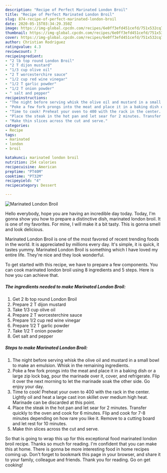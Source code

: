 ```yaml
---
description: "Recipe of Perfect Marinated London Broil"
title: "Recipe of Perfect Marinated London Broil"
slug: 874-recipe-of-perfect-marinated-london-broil
date: 2020-05-15T03:34:29.350Z
image: https://img-global.cpcdn.com/recipes/6e0ff3efd451cefd/751x532cq70/marinated-london-broil-recipe-main-photo.jpg
thumbnail: https://img-global.cpcdn.com/recipes/6e0ff3efd451cefd/751x532cq70/marinated-london-broil-recipe-main-photo.jpg
cover: https://img-global.cpcdn.com/recipes/6e0ff3efd451cefd/751x532cq70/marinated-london-broil-recipe-main-photo.jpg
author: Christian Rodriguez
ratingvalue: 4.3
reviewcount: 7
recipeingredient:
- "2 lb top round London Broil"
- "2 T dijon mustard"
- "1/3 cup olive oil"
- "2 T worcesterchire sauce"
- "1/2 cup red wine vinegar"
- "1/2 T garlic powder"
- "1/2 T onion powder"
- " salt and pepper"
recipeinstructions:
- "The night before serving whisk the olive oil and mustard in a small bowl to make an emulsion. Whisk in the remaining ingredients."
- "Poke a few fork prongs into the meat and place it in a baking dish or a large zip lock bag, pour the marinade over it, cover, and refrigerate. Flip it over the next morning to let the marinade soak the other side. Go enjoy your day."
- "Time to cook! Preheat your oven to 400 with the rack in the center. Lightly oil and heat a large cast iron skillet over medium high heat. Marinade can be discarded at this point."
- "Place the steak in the hot pan and let sear for 2 minutes. Transfer quickly to the oven and cook for 6 minutes. Flip and cook for 7-8 minutes depending on how rare you like it. Remove to a cutting board and let rest for 10 minutes."
- "Make thin slices across the cut and serve."
categories:
- Recipe
tags:
- marinated
- london
- broil

katakunci: marinated london broil 
nutrition: 254 calories
recipecuisine: American
preptime: "PT40M"
cooktime: "PT32M"
recipeyield: "4"
recipecategory: Dessert

---
```



![Marinated London Broil](https://img-global.cpcdn.com/recipes/6e0ff3efd451cefd/751x532cq70/marinated-london-broil-recipe-main-photo.jpg)

Hello everybody, hope you are having an incredible day today. Today, I'm gonna show you how to prepare a distinctive dish, marinated london broil. It is one of my favorites. For mine, I will make it a bit tasty. This is gonna smell and look delicious.

Marinated London Broil is one of the most favored of recent trending foods in the world. It is appreciated by millions every day. It's simple, it is quick, it tastes yummy. Marinated London Broil is something which I have loved my entire life. They're nice and they look wonderful.




To get started with this recipe, we have to prepare a few components. You can cook marinated london broil using 8 ingredients and 5 steps. Here is how you can achieve that.

<!--inarticleads1-->

##### The ingredients needed to make Marinated London Broil:

1. Get 2 lb top round London Broil
1. Prepare 2 T dijon mustard
1. Take 1/3 cup olive oil
1. Prepare 2 T worcesterchire sauce
1. Prepare 1/2 cup red wine vinegar
1. Prepare 1/2 T garlic powder
1. Take 1/2 T onion powder
1. Get  salt and pepper




<!--inarticleads2-->

##### Steps to make Marinated London Broil:

1. The night before serving whisk the olive oil and mustard in a small bowl to make an emulsion. Whisk in the remaining ingredients.
1. Poke a few fork prongs into the meat and place it in a baking dish or a large zip lock bag, pour the marinade over it, cover, and refrigerate. Flip it over the next morning to let the marinade soak the other side. Go enjoy your day.
1. Time to cook! Preheat your oven to 400 with the rack in the center. Lightly oil and heat a large cast iron skillet over medium high heat. Marinade can be discarded at this point.
1. Place the steak in the hot pan and let sear for 2 minutes. Transfer quickly to the oven and cook for 6 minutes. Flip and cook for 7-8 minutes depending on how rare you like it. Remove to a cutting board and let rest for 10 minutes.
1. Make thin slices across the cut and serve.




So that is going to wrap this up for this exceptional food marinated london broil recipe. Thanks so much for reading. I'm confident that you can make this at home. There is gonna be more interesting food in home recipes coming up. Don't forget to bookmark this page in your browser, and share it to your family, colleague and friends. Thank you for reading. Go on get cooking!
